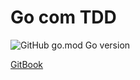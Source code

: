 # Go com TDD

![GitHub go.mod Go version](https://img.shields.io/github/go-mod/go-version/Brunoquindeler/go-com-testes)

[GitBook](https://larien.gitbook.io/aprenda-go-com-testes/)
